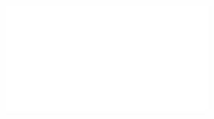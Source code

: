 <img src="https://raw.githubusercontent.com/codytjue/portfolio-gatsby/5ce340951d2f73e904050c02e387ddbd24a05e93/src/images/logoAnimation.svg" width="400px"></img>


<!--
**codytjue/codytjue** is a ✨ _special_ ✨ repository because its `README.md` (this file) appears on your GitHub profile.

Here are some ideas to get you started:

- 🔭 I’m currently working on ...
- 🌱 I’m currently learning ...
- 👯 I’m looking to collaborate on ...
- 🤔 I’m looking for help with ...
- 💬 Ask me about ...
- 📫 How to reach me: ...
- 😄 Pronouns: ...
- ⚡ Fun fact: ...
-->
